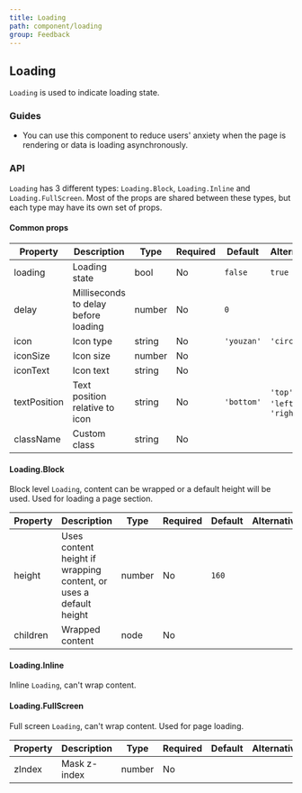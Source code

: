 ```yaml
---
title: Loading
path: component/loading
group: Feedback
---
```


## Loading

`Loading` is used to indicate loading state.

### Guides

- You can use this component to reduce users' anxiety when the page is rendering or data is loading asynchronously.

### API

`Loading` has 3 different types: `Loading.Block`, `Loading.Inline` and `Loading.FullScreen`. Most of the props are shared between these types, but each type may have its own set of props.

#### Common props

| Property     | Description                          | Type   | Required | Default    | Alternative                      |
| ------------ | ------------------------------------ | ------ | -------- | ---------- | -------------------------------- |
| loading      | Loading state                        | bool   | No       | `false`    | `true`                           |
| delay        | Milliseconds to delay before loading | number | No       | `0`        |                                  |
| icon         | Icon type                            | string | No       | `'youzan'` | `'circle'`                       |
| iconSize     | Icon size                            | number | No       |            |                                  |
| iconText     | Icon text                            | string | No       |            |                                  |
| textPosition | Text position relative to icon       | string | No       | `'bottom'` | `'top'` \| `'left'` \| `'right'` |
| className    | Custom class                         | string | No       |            |                                  |

#### Loading.Block

Block level `Loading`, content can be wrapped or a default height will be used. Used for loading a page section.

| Property | Description                                                       | Type   | Required | Default | Alternative |
| -------- | ----------------------------------------------------------------- | ------ | -------- | ------- | ----------- |
| height   | Uses content height if wrapping content, or uses a default height | number | No       | `160`   |             |
| children | Wrapped content                                                   | node   | No       |         |             |

#### Loading.Inline

Inline `Loading`, can't wrap content.

#### Loading.FullScreen

Full screen `Loading`, can't wrap content. Used for page loading.

| Property | Description  | Type   | Required | Default | Alternative |
| -------- | ------------ | ------ | -------- | ------- | ----------- |
| zIndex   | Mask z-index | number | No       |         |             |
